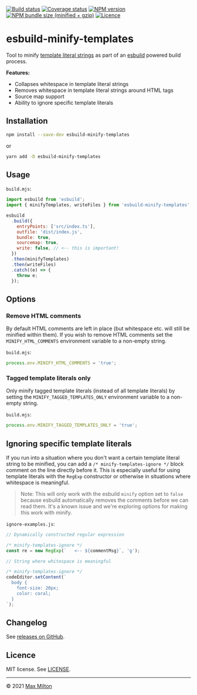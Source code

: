 [![Build status](https://img.shields.io/github/workflow/status/maxmilton/esbuild-minify-templates/ci)](https://github.com/maxmilton/esbuild-minify-templates/actions)
[![Coverage status](https://img.shields.io/codeclimate/coverage/MaxMilton/esbuild-minify-templates)](https://codeclimate.com/github/MaxMilton/esbuild-minify-templates)
[![NPM version](https://img.shields.io/npm/v/esbuild-minify-templates.svg)](https://www.npmjs.com/package/esbuild-minify-templates)
[![NPM bundle size (minified + gzip)](https://img.shields.io/bundlephobia/minzip/esbuild-minify-templates.svg)](https://bundlephobia.com/result?p=esbuild-minify-templates)
[![Licence](https://img.shields.io/github/license/maxmilton/esbuild-minify-templates.svg)](https://github.com/maxmilton/esbuild-minify-templates/blob/master/LICENSE)

# esbuild-minify-templates

Tool to minify [template literal strings](https://developer.mozilla.org/en-US/docs/Web/JavaScript/Reference/Template_literals) as part of an [esbuild](https://esbuild.github.io/) powered build process.

**Features:**

- Collapses whitespace in template literal strings
- Removes whitespace in template literal strings around HTML tags
- Source map support
- Ability to ignore specific template literals

## Installation

```sh
npm install --save-dev esbuild-minify-templates
```

or

```sh
yarn add -D esbuild-minify-templates
```

## Usage

`build.mjs`:

```js
import esbuild from 'esbuild';
import { minifyTemplates, writeFiles } from 'esbuild-minify-templates';

esbuild
  .build({
    entryPoints: ['src/index.ts'],
    outfile: 'dist/index.js',
    bundle: true,
    sourcemap: true,
    write: false, // <-- this is important!
  })
  .then(minifyTemplates)
  .then(writeFiles)
  .catch((e) => {
    throw e;
  });
```

## Options

### Remove HTML comments

By default HTML comments are left in place (but whitespace etc. will still be minified within them). If you wish to remove HTML comments set the `MINIFY_HTML_COMMENTS` environment variable to a non-empty string.

`build.mjs`:

```js
process.env.MINIFY_HTML_COMMENTS = 'true';
```

### Tagged template literals only

Only minify tagged template literals (instead of all template literals) by setting the `MINIFY_TAGGED_TEMPLATES_ONLY` environment variable to a non-empty string.

`build.mjs`:

```js
process.env.MINIFY_TAGGED_TEMPLATES_ONLY = 'true';
```

## Ignoring specific template literals

If you run into a situation where you don't want a certain template literal string to be minified, you can add a `/* minify-templates-ignore */` block comment on the line directly before it. This is especially useful for using template literals with the `RegExp` constructor or otherwise in situations where whitespace is meaningful.

> Note: This will only work with the esbuild `minify` option set to `false` because esbuild automatically removes the comments before we can read them. It's a known issue and we're exploring options for making this work with minify.

`ignore-examples.js`:

```js
// Dynamically constructed regular expression

/* minify-templates-ignore */
const re = new RegExp(`   <-- ${commentMsg}`, 'g');

// String where whitespace is meaningful

/* minify-templates-ignore */
codeEditor.setContent(`
  body {
    font-size: 20px;
    color: coral;
  }
`);
```

## Changelog

See [releases on GitHub](https://github.com/maxmilton/esbuild-minify-templates/releases).

## Licence

MIT license. See [LICENSE](https://github.com/maxmilton/esbuild-minify-templates/blob/master/LICENSE).

---

© 2021 [Max Milton](https://maxmilton.com)
